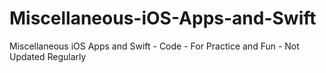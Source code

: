 # Miscellaneous-iOS-Apps-and-Swift
Miscellaneous iOS Apps and Swift - Code - For Practice and Fun - Not Updated Regularly
